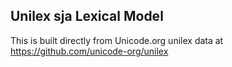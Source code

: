 Unilex sja Lexical Model
----------------------

This is built directly from Unicode.org unilex data at
https://github.com/unicode-org/unilex
